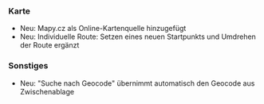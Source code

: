  
### Karte
- Neu: Mapy.cz als Online-Kartenquelle hinzugefügt
- Neu: Individuelle Route: Setzen eines neuen Startpunkts und Umdrehen der Route ergänzt

### Sonstiges
- Neu: "Suche nach Geocode" übernimmt automatisch den Geocode aus Zwischenablage
